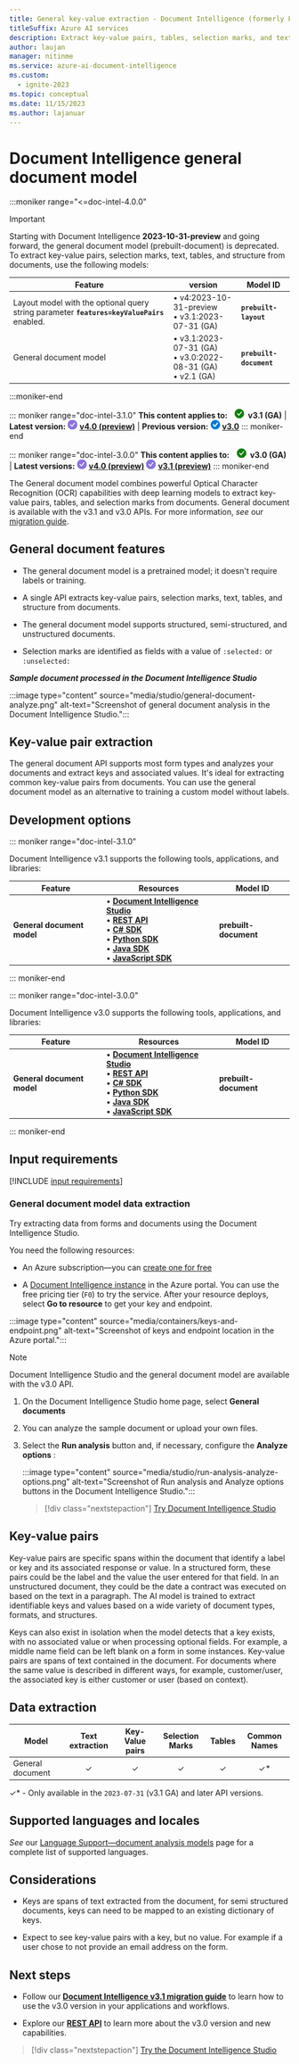 ```yaml
---
title: General key-value extraction - Document Intelligence (formerly Form Recognizer)
titleSuffix: Azure AI services
description: Extract key-value pairs, tables, selection marks, and text from your documents with Document Intelligence
author: laujan
manager: nitinme
ms.service: azure-ai-document-intelligence
ms.custom:
  - ignite-2023
ms.topic: conceptual
ms.date: 11/15/2023
ms.author: lajanuar
---
```


<!-- markdownlint-disable MD033 -->

# Document Intelligence general document model

:::moniker range="<=doc-intel-4.0.0"

> [!IMPORTANT]
> Starting with Document Intelligence **2023-10-31-preview** and going forward, the general document model (prebuilt-document) is deprecated. To extract key-value pairs, selection marks, text, tables, and structure from documents, use the following models:

| Feature   | version| Model ID |
|----------  |---------|--------|
|Layout model with the optional query string parameter **`features=keyValuePairs`** enabled.|&bullet; v4:2023-10-31-preview</br>&bullet; v3.1:2023-07-31 (GA) |**`prebuilt-layout`**|
|General document model|&bullet; v3.1:2023-07-31 (GA)</br>&bullet; v3.0:2022-08-31 (GA)</br>&bullet; v2.1 (GA)|**`prebuilt-document`**|
:::moniker-end

::: moniker range="doc-intel-3.1.0"
**This content applies to:** ![checkmark](media/yes-icon.png) **v3.1 (GA)**  | **Latest version:** ![purple-checkmark](media/purple-yes-icon.png) [**v4.0 (preview)**](?view=doc-intel-4.0.0&preserve-view=true) | **Previous version:** ![blue-checkmark](media/blue-yes-icon.png) [**v3.0**](?view=doc-intel-3.0.0&preserve-view=true)
::: moniker-end

::: moniker range="doc-intel-3.0.0"
**This content applies to:** ![checkmark](media/yes-icon.png) **v3.0 (GA)** | **Latest versions:** ![purple-checkmark](media/purple-yes-icon.png) [**v4.0 (preview)**](?view=doc-intel-4.0.0&preserve-view=true) ![purple-checkmark](media/purple-yes-icon.png) [**v3.1 (preview)**](?view=doc-intel-3.1.0&preserve-view=true)
::: moniker-end

The General document model combines powerful Optical Character Recognition (OCR) capabilities with deep learning models to extract key-value pairs, tables, and selection marks from documents. General document is available with the v3.1 and v3.0 APIs.  For more information, _see_ our [migration guide](v3-1-migration-guide.md).

## General document features

* The general document model is a pretrained model; it doesn't require labels or training.

* A single API extracts key-value pairs, selection marks, text, tables, and structure from documents.

* The general document model supports structured, semi-structured, and unstructured documents.

* Selection marks are identified as fields with a value of ```:selected:``` or ```:unselected:```

***Sample document processed in the Document Intelligence Studio***

:::image type="content" source="media/studio/general-document-analyze.png" alt-text="Screenshot of general document analysis in the Document Intelligence Studio.":::

## Key-value pair extraction

The general document API supports most form types and analyzes your documents and extract keys and associated values. It's ideal for extracting common key-value pairs from documents. You can use the general document model as an alternative to training a custom model without labels.

## Development options

::: moniker range="doc-intel-3.1.0"

Document Intelligence v3.1 supports the following tools, applications, and libraries:

| Feature | Resources | Model ID |
|----------|-------------|-----------|
|**General document model**|&bullet; [**Document Intelligence Studio**](https://formrecognizer.appliedai.azure.com)</br>&bullet;  [**REST API**](https://westus.dev.cognitive.microsoft.com/docs/services/form-recognizer-api-2023-07-31/operations/AnalyzeDocument)</br>&bullet;  [**C# SDK**](quickstarts/get-started-sdks-rest-api.md?view=doc-intel-3.1.0&preserve-view=true)</br>&bullet;  [**Python SDK**](quickstarts/get-started-sdks-rest-api.md?view=doc-intel-3.1.0&preserve-view=true)</br>&bullet;  [**Java SDK**](quickstarts/get-started-sdks-rest-api.md?view=doc-intel-3.1.0&preserve-view=true)</br>&bullet;  [**JavaScript SDK**](quickstarts/get-started-sdks-rest-api.md?view=doc-intel-3.1.0&preserve-view=true)|**prebuilt-document**|
::: moniker-end

::: moniker range="doc-intel-3.0.0"

Document Intelligence v3.0 supports the following tools, applications, and libraries:

| Feature | Resources | Model ID |
|----------|-------------|-----------|
|**General document model**|&bullet; [**Document Intelligence Studio**](https://formrecognizer.appliedai.azure.com)</br>&bullet;  [**REST API**](https://westus.dev.cognitive.microsoft.com/docs/services/form-recognizer-api-2022-08-31/operations/AnalyzeDocument)</br>&bullet;  [**C# SDK**](quickstarts/get-started-sdks-rest-api.md?view=doc-intel-3.0.0&preserve-view=true)</br>&bullet;  [**Python SDK**](quickstarts/get-started-sdks-rest-api.md?view=doc-intel-3.0.0&preserve-view=true)</br>&bullet;  [**Java SDK**](quickstarts/get-started-sdks-rest-api.md?view=doc-intel-3.0.0&preserve-view=true)</br>&bullet;  [**JavaScript SDK**](quickstarts/get-started-sdks-rest-api.md?view=doc-intel-3.0.0&preserve-view=true)|**prebuilt-document**|
::: moniker-end

## Input requirements

[!INCLUDE [input requirements](./includes/input-requirements.md)]

### General document model data extraction

Try extracting data from forms and documents using the Document Intelligence Studio.

You need the following resources:

* An Azure subscription—you can [create one for free](https://azure.microsoft.com/free/cognitive-services/)

* A [Document Intelligence instance](https://portal.azure.com/#create/Microsoft.CognitiveServicesFormRecognizer) in the Azure portal. You can use the free pricing tier (`F0`) to try the service. After your resource deploys, select **Go to resource** to get your key and endpoint.

 :::image type="content" source="media/containers/keys-and-endpoint.png" alt-text="Screenshot of keys and endpoint location in the Azure portal.":::

> [!NOTE]
> Document Intelligence Studio and the general document model are available with the v3.0 API.

1. On the Document Intelligence Studio home page, select **General documents**

1. You can analyze the sample document or upload your own files.

1. Select the **Run analysis** button and, if necessary, configure the **Analyze options** :

    :::image type="content" source="media/studio/run-analysis-analyze-options.png" alt-text="Screenshot of Run analysis and Analyze options buttons in the Document Intelligence Studio.":::

    > [!div class="nextstepaction"]
    > [Try Document Intelligence Studio](https://formrecognizer.appliedai.azure.com/studio/prebuilt?formType=document)

## Key-value pairs

Key-value pairs are specific spans within the document that identify a label or key and its associated response or value. In a structured form, these pairs could be the label and the value the user entered for that field. In an unstructured  document, they could be the date a contract was executed on based on the text in a paragraph.  The AI model is trained to extract identifiable keys and values based on a wide variety of document types, formats, and structures.

Keys can also exist in isolation when the model detects that a key exists, with no associated value or when processing optional fields. For example, a middle name field can be left blank on a form in some instances. Key-value pairs are spans of text contained in the document. For documents where the same value is described in different ways, for example, customer/user, the associated key is either customer or user (based on context).

## Data extraction

| **Model**   | **Text extraction** |**Key-Value pairs** |**Selection Marks**   | **Tables**   | **Common Names** |
| --- | :---: |:---:| :---: | :---: | :---: |
|General document  | ✓  |  ✓ | ✓  | ✓  | ✓* |

✓* - Only available in the ``2023-07-31`` (v3.1 GA) and later API versions.

## Supported languages and locales

*See* our [Language Support—document analysis models](language-support-ocr.md) page for a complete list of supported languages.

## Considerations

* Keys are spans of text extracted from the document, for semi structured documents, keys can need to be mapped to an existing dictionary of keys.

* Expect to see key-value pairs with a key, but no value. For example if a user chose to not provide an email address on the form.

## Next steps

* Follow our [**Document Intelligence v3.1 migration guide**](v3-1-migration-guide.md) to learn how to use the v3.0 version in your applications and workflows.

* Explore our [**REST API**](https://westus.dev.cognitive.microsoft.com/docs/services/form-recognizer-api-2023-07-31/operations/AnalyzeDocument) to learn more about the v3.0 version and new capabilities.

> [!div class="nextstepaction"]
> [Try the Document Intelligence Studio](https://formrecognizer.appliedai.azure.com/studio)
